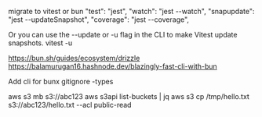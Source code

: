 migrate to vitest or bun
"test": "jest",
"watch": "jest --watch",
"snapupdate": "jest --updateSnapshot",
"coverage": "jest --coverage",

Or you can use the --update or -u flag in the CLI to make Vitest update snapshots.
vitest -u

https://bun.sh/guides/ecosystem/drizzle
https://balamurugan16.hashnode.dev/blazingly-fast-cli-with-bun

Add cli for
bunx gitignore -types

aws s3 mb s3://abc123
aws s3api list-buckets | jq
aws s3 cp /tmp/hello.txt s3://abc123/hello.txt --acl public-read
